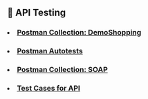 ## :rocket: API Testing
### <li> [Postman Collection: DemoShopping](https://www.postman.com/cryosat-engineer-76795756/my-workspace/collection/31s1qgg/demoshopping?action=share&creator=36581595&active-environment=36581595-b126e0fb-020f-49e1-91ed-e12687c6cb8f)
### <li> [Postman Autotests](https://github.com/daryam1408/api/blob/main/DemoShopping%20Postman%20Collection.json)
### <li> [Postman Collection: SOAP](https://www.postman.com/cryosat-engineer-76795756/my-workspace/collection/v0ggj8s/oorsprong?action=share&creator=36581595)
### <li> [Test Cases for API](https://github.com/daryam1408/api/blob/main/Test%20Cases%20for%20API.pdf)
